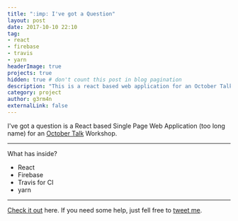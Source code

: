 ```yaml
---
title: ":imp: I've got a Question"
layout: post
date: 2017-10-10 22:10
tag: 
- react 
- firebase
- travis
- yarn
headerImage: true
projects: true
hidden: true # don't count this post in blog pagination
description: "This is a react based web application for an October Talk Workshop."
category: project
author: g3rm4n
externalLink: false
---
```


I've got a question is a React based Single Page Web Application (too long name) for an [October Talk](https://www.eventbrite.com/e/october-talks-2017-tickets-38736825889) Workshop.

---

What has inside?

- React
- Firebase
- Travis for CI
- yarn

---

[Check it out](https://github.com/ImaMonsta/bawdy-rebels) here.
If you need some help, just fell free to [tweet me](https://twitter.com/1m_g3rm4n).
